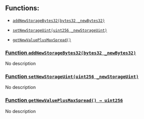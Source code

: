 ## Functions:

- [`addNewStorageBytes32(bytes32 _newBytes32)`](#MarginFlowProtocolNewVersion-addNewStorageBytes32-bytes32-)

- [`setNewStorageUint(uint256 _newStorageUint)`](#MarginFlowProtocolNewVersion-setNewStorageUint-uint256-)

- [`getNewValuePlusMaxSpread()`](#MarginFlowProtocolNewVersion-getNewValuePlusMaxSpread--)

### [Function `addNewStorageBytes32(bytes32 _newBytes32)`](#MarginFlowProtocolNewVersion-addNewStorageBytes32-bytes32-)

No description

### [Function `setNewStorageUint(uint256 _newStorageUint)`](#MarginFlowProtocolNewVersion-setNewStorageUint-uint256-)

No description

### [Function `getNewValuePlusMaxSpread() → uint256`](#MarginFlowProtocolNewVersion-getNewValuePlusMaxSpread--)

No description
